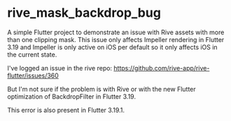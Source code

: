 # rive_mask_backdrop_bug

A simple Flutter project to demonstrate an issue with Rive assets with more than one clipping mask.
This issue only affects Impeller rendering in Flutter 3.19 and Impeller is only active on iOS per
default so it only affects iOS in the current state.

I've logged an issue in the rive repo: https://github.com/rive-app/rive-flutter/issues/360

But I'm not sure if the problem is with Rive or with the new Flutter optimization of BackdropFilter
in Flutter 3.19.

This error is also present in Flutter 3.19.1.
